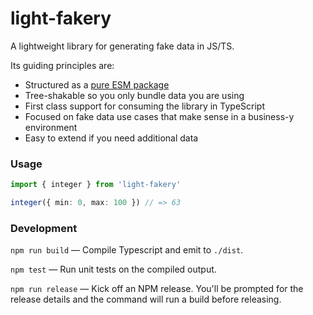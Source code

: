 # light-fakery

A lightweight library for generating fake data in JS/TS.

Its guiding principles are:

- Structured as a [pure ESM package](https://gist.github.com/sindresorhus/a39789f98801d908bbc7ff3ecc99d99c)
- Tree-shakable so you only bundle data you are using
- First class support for consuming the library in TypeScript
- Focused on fake data use cases that make sense in a business-y environment
- Easy to extend if you need additional data

### Usage

```typescript
import { integer } from 'light-fakery'

integer({ min: 0, max: 100 }) // => 63
```

### Development

`npm run build` — Compile Typescript and emit to `./dist`.

`npm test` — Run unit tests on the compiled output.

`npm run release` — Kick off an NPM release. You'll be prompted for the release details and the command will run a build before releasing.
